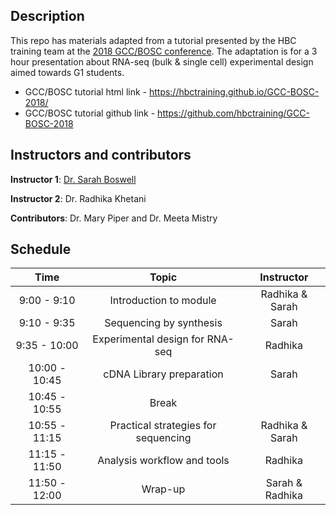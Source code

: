 ## Description

This repo has materials adapted from a tutorial presented by the HBC training team at the [2018 GCC/BOSC conference](https://galaxyproject.org/events/gccbosc2018/). The adaptation is for a 3 hour presentation about RNA-seq (bulk & single cell) experimental design aimed towards G1 students. 

* GCC/BOSC tutorial html link - https://hbctraining.github.io/GCC-BOSC-2018/
* GCC/BOSC tutorial github link - https://github.com/hbctraining/GCC-BOSC-2018 

## Instructors and contributors

**Instructor 1**: [Dr. Sarah Boswell](https://scholar.harvard.edu/saboswell/home)

**Instructor 2**: Dr. Radhika Khetani

**Contributors**: Dr. Mary Piper and Dr. Meeta Mistry

## Schedule

| Time            |   Topic  | Instructor |
|:--------:|:--------:|:--------:|
|9:00 - 9:10| Introduction to module | Radhika & Sarah |
|9:10 - 9:35| Sequencing by synthesis | Sarah |
|9:35 - 10:00| Experimental design for RNA-seq | Radhika |
|10:00 - 10:45| cDNA Library preparation | Sarah |
|10:45 - 10:55| Break | |
|10:55 - 11:15| Practical strategies for sequencing | Radhika & Sarah |
|11:15 - 11:50| Analysis workflow and tools | Radhika |
|11:50 - 12:00| Wrap-up | Sarah & Radhika |
